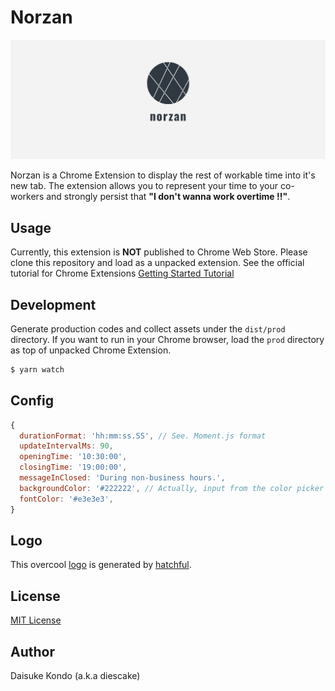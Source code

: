 # Norzan

<p align="center">
  <img src="icon.png" alt="icon" width="1640">
</p>

Norzan is a Chrome Extension to display the rest of workable time into it's new tab. The extension allows you to represent your time to your co-workers and strongly persist that **"I don't wanna work overtime !!"**.

## Usage

Currently, this extension is **NOT** published to Chrome Web Store. Please clone this repository and load as a unpacked extension. See the official tutorial for Chrome Extensions [Getting Started Tutorial](https://developer.chrome.com/extensions/getstarted)

## Development

Generate production codes and collect assets under the `dist/prod` directory. If you want to run in your Chrome browser, load the `prod` directory as top of unpacked Chrome Extension.

```js
$ yarn watch
```

## Config

```js
{
  durationFormat: 'hh:mm:ss.SS', // See. Moment.js format
  updateIntervalMs: 90,
  openingTime: '10:30:00',
  closingTime: '19:00:00',
  messageInClosed: 'During non-business hours.',
  backgroundColor: '#222222', // Actually, input from the color picker in your browser.
  fontColor: '#e3e3e3',
}
```

## Logo

This overcool [logo](https://github.com/diescake/norzan/blob/master/icon.png) is generated by [hatchful](https://hatchful.shopify.com).

## License

[MIT License](https://github.com/diescake/norzan/blob/master/LICENSE)

## Author

Daisuke Kondo (a.k.a diescake)
